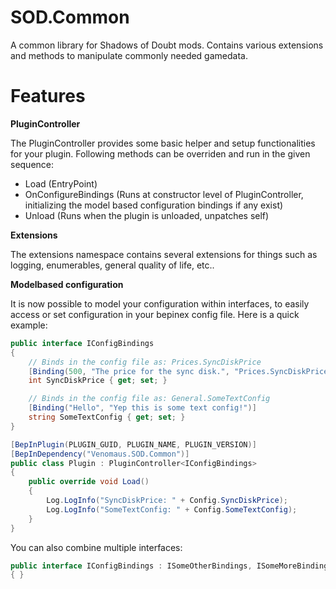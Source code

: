 # SOD.Common
A common library for Shadows of Doubt mods.
Contains various extensions and methods to manipulate commonly needed gamedata.

# Features
**PluginController**

The PluginController provides some basic helper and setup functionalities for your plugin.
Following methods can be overriden and run in the given sequence:

- Load (EntryPoint)
- OnConfigureBindings (Runs at constructor level of PluginController, initializing the model based configuration bindings if any exist)
- Unload (Runs when the plugin is unloaded, unpatches self)

**Extensions**

The extensions namespace contains several extensions for things such as logging, enumerables, general quality of life, etc..

**Modelbased configuration**

It is now possible to model your configuration within interfaces,
to easily access or set configuration in your bepinex config file.
Here is a quick example:
```csharp
public interface IConfigBindings
{
    // Binds in the config file as: Prices.SyncDiskPrice
    [Binding(500, "The price for the sync disk.", "Prices.SyncDiskPrice")]
    int SyncDiskPrice { get; set; }

    // Binds in the config file as: General.SomeTextConfig
    [Binding("Hello", "Yep this is some text config!")]
    string SomeTextConfig { get; set; }
}

[BepInPlugin(PLUGIN_GUID, PLUGIN_NAME, PLUGIN_VERSION)]
[BepInDependency("Venomaus.SOD.Common")]
public class Plugin : PluginController<IConfigBindings>
{
    public override void Load()
    {
        Log.LogInfo("SyncDiskPrice: " + Config.SyncDiskPrice);
        Log.LogInfo("SomeTextConfig: " + Config.SomeTextConfig);
    }
}
```
You can also combine multiple interfaces:
```csharp
public interface IConfigBindings : ISomeOtherBindings, ISomeMoreBindings
{ }
```
